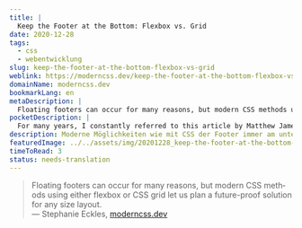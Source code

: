 ```yaml
---
title: |
  Keep the Footer at the Bottom: Flexbox vs. Grid
date: 2020-12-28
tags:
  - css
  - webentwicklung
slug: keep-the-footer-at-the-bottom-flexbox-vs-grid
weblink: https://moderncss.dev/keep-the-footer-at-the-bottom-flexbox-vs-grid/
domainName: moderncss.dev
bookmarkLang: en
metaDescription: |
  Floating footers can occur for many reasons, but modern CSS methods using either flexbox or CSS grid let us plan a future-proof solution for any size layout.
pocketDescription: |
  For many years, I constantly referred to this article by Matthew James Taylor for a method to keep a webpage footer at the bottom of the page regardless of the main content length.
description: Moderne Möglichkeiten wie mit CSS der Footer immer am unteren Bildschirmrand angezeigt wird, egal wieviel Inhalt die aktuelle Seite enthält.
featuredImage: ../../assets/img/20201228_keep-the-footer-at-the-bottom-flexbox-vs-grid.png
timeToRead: 3
status: needs-translation
---
```

<blockquote lang="en">Floating footers can occur for many reasons, but modern CSS methods using either flexbox or CSS grid let us plan a future-proof solution for any size layout.
<footer>— Stephanie Eckles, <a href="https://moderncss.dev/keep-the-footer-at-the-bottom-flexbox-vs-grid/">moderncss.dev</a></footer></blockquote>
